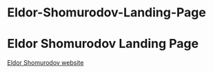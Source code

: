 # Eldor-Shomurodov-Landing-Page

<h1>Eldor Shomurodov Landing Page</h1>
<a href="farkhodoff-web-eldor-shomurodov.netlify.app">Eldor Shomurodov website</a>
